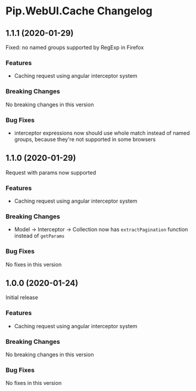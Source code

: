# Pip.WebUI.Cache Changelog

## <a name="1.1.1"></a> 1.1.1 (2020-01-29)

Fixed: no named groups supported by RegExp in Firefox

### Features
* Caching request using angular interceptor system

### Breaking Changes
No breaking changes in this version

### Bug Fixes
* interceptor expressions now should use whole match instead of named groups, because they're not supported in some browsers

## <a name="1.1.0"></a> 1.1.0 (2020-01-29)

Request with params now supported

### Features
* Caching request using angular interceptor system

### Breaking Changes
* Model -> Interceptor -> Collection now has `extractPagination` function instead of `getParams`

### Bug Fixes
No fixes in this version

## <a name="1.0.0"></a> 1.0.0 (2020-01-24)

Initial release

### Features
* Caching request using angular interceptor system

### Breaking Changes
No breaking changes in this version

### Bug Fixes
No fixes in this version
